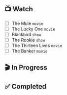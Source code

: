 ## 📺 Watch
 - [ ] The Mule `movie`
 - [ ] The Lucky One `movie`
 - [ ] Blackbird `show`
 - [ ] The Rookie `show`
 - [ ] The Thirteen Lives `movie`
 - [ ] The Banker `movie` 
## 🎬 In Progress
## ✅ Completed
